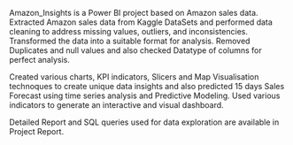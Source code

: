Amazon_Insights is a Power BI project based on Amazon sales data.
Extracted Amazon sales data from Kaggle DataSets and performed data cleaning to address missing values, outliers, and inconsistencies.
Transformed the data into a suitable format for analysis. Removed Duplicates and null values and also checked Datatype of columns for perfect analysis.

Created various charts, KPI indicators, Slicers and Map Visualisation technoques to create unique data insights and also predicted 15 days Sales Forecast using 
time series analysis and Predictive Modeling.
Used various indicators to generate an interactive and visual dashboard.

Detailed Report and SQL queries used for data exploration are available in Project Report.



